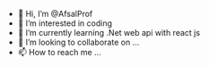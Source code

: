 - 👋 Hi, I’m @AfsalProf
- 👀 I’m interested in coding
- 🌱 I’m currently learning .Net web api with react js
- 💞️ I’m looking to collaborate on ...
- 📫 How to reach me ...

<!---
AfsalProf/AfsalProf is a ✨ special ✨ repository because its `README.md` (this file) appears on your GitHub profile.
You can click the Preview link to take a look at your changes.
--->
